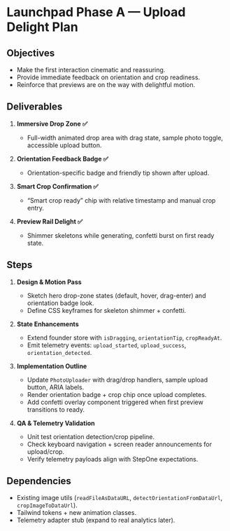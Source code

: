 # Launchpad Phase A — Upload Delight Plan

## Objectives
- Make the first interaction cinematic and reassuring.
- Provide immediate feedback on orientation and crop readiness.
- Reinforce that previews are on the way with delightful motion.

## Deliverables
1. **Immersive Drop Zone ✅**
   - Full-width animated drop area with drag state, sample photo toggle, accessible upload button.

2. **Orientation Feedback Badge ✅**
   - Orientation-specific badge and friendly tip shown after upload.

3. **Smart Crop Confirmation ✅**
   - “Smart crop ready” chip with relative timestamp and manual crop entry.

4. **Preview Rail Delight ✅**
   - Shimmer skeletons while generating, confetti burst on first ready state.

## Steps
1. **Design & Motion Pass**
   - Sketch hero drop-zone states (default, hover, drag-enter) and orientation badge look.
   - Define CSS keyframes for skeleton shimmer + confetti.

2. **State Enhancements**
   - Extend founder store with `isDragging`, `orientationTip`, `cropReadyAt`.
   - Emit telemetry events: `upload_started`, `upload_success`, `orientation_detected`.

3. **Implementation Outline**
   - Update `PhotoUploader` with drag/drop handlers, sample upload button, ARIA labels.
   - Render orientation badge + crop chip once upload completes.
   - Add confetti overlay component triggered when first preview transitions to ready.

4. **QA & Telemetry Validation**
   - Unit test orientation detection/crop pipeline.
   - Check keyboard navigation + screen reader announcements for upload/crop.
   - Verify telemetry payloads align with StepOne expectations.

## Dependencies
- Existing image utils (`readFileAsDataURL`, `detectOrientationFromDataUrl`, `cropImageToDataUrl`).
- Tailwind tokens + new animation classes.
- Telemetry adapter stub (expand to real analytics later).

